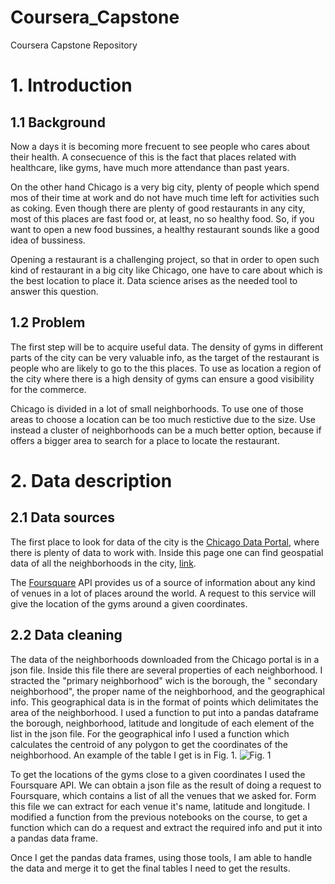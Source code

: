 # Coursera_Capstone
Coursera Capstone Repository

# 1. Introduction
## 1.1 Background
Now a days it is becoming more frecuent to see people who cares about their health. A consecuence of this is the fact that places related with healthcare, like gyms, have much more attendance than past years. 

On the other hand Chicago is a very big city, plenty of people which spend mos of their time at work and do not have much time left for activities such as coking. Even though there are plenty of good restaurants in any city, most of this places are fast food or, at least, no so healthy food. So, if you want to open a new food bussines, a healthy restaurant sounds like a good idea of bussiness.

Opening a restaurant is a challenging project, so that in order to open such kind of restaurant in a big city like Chicago, one have to care about which is the best location to place it. Data science arises as the needed tool to answer this question. 

## 1.2 Problem
The first step will be to acquire useful data. The density of gyms in different parts of the city can be very valuable info, as the target of the restaurant is people who are likely to go to the this places. To use as location a region of the city where there is a high density of gyms can ensure a good visibility for the commerce.

Chicago is divided in a lot of small neighborhoods. To use one of those areas to choose a location can be too much restictive due to the size. Use instead a cluster of neighborhoods can be a much better option, because if offers a bigger area to search for a place to locate the restaurant.

# 2. Data description
## 2.1 Data sources
The first place to look for data of the city is the [Chicago Data Portal](https://data.cityofchicago.org), where there is plenty of data to work with. Inside this page one can find geospatial data of all the neighborhoods in the city, [link](https://data.cityofchicago.org/api/geospatial/bbvz-uum9?method=export&format=GeoJSON).

The [Foursquare](https://foursquare.com/developers/apps) API provides us of a source of information about any kind of venues in a lot of places around the world. A request to this service will give the location of the gyms around a given coordinates.

## 2.2 Data cleaning
The data of the neighborhoods downloaded from the Chicago portal is in a json file. Inside this file there are several properties of each neighborhood. I stracted the "primary neighborhood" wich is the borough, the " secondary neighborhood", the proper name of the neighborhood, and the geographical info. This geographical data is in the format of points which delimitates the area of the neighborhood. I used a function to put into a pandas dataframe the borough, neighborhood, latitude and longitude of each element of the list in the json file. For the geographical info I used a function which calculates the centroid of any polygon to get the coordinates of the neighborhood. An example of the table I get is in Fig. 1.
![Fig. 1](table1.png)

To get the locations of the gyms close to a given coordinates I used the Foursquare API. We can obtain a json file as the result of doing a request to Foursquare, which contains a list of all the venues that we asked for. Form this file we can extract for each venue it's name, latitude and longitude. I modified a function from the previous notebooks on the course, to get a function which can do a request and extract the required info and put it into a pandas data frame.

Once I get the pandas data frames, using those tools, I am able to handle the data and merge it to get the final tables I need to get the results.


